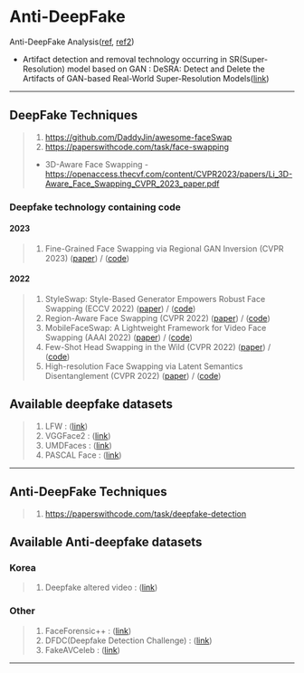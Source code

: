# Anti-DeepFake
Anti-DeepFake Analysis([ref](https://wikidocs.net/192158), [ref2](https://velog.io/@hanlyang0522/On-the-detection-of-synthetic-images-generated-by-diffusion-model))

 * Artifact detection and removal technology occurring in SR(Super-Resolution) model based on GAN : DeSRA: Detect and Delete the Artifacts of GAN-based Real-World Super-Resolution Models([link](https://arxiv.org/pdf/2307.02457))
___
## DeepFake Techniques
> 1. https://github.com/DaddyJin/awesome-faceSwap
> 2. https://paperswithcode.com/task/face-swapping
>  + 3D-Aware Face Swapping - https://openaccess.thecvf.com/content/CVPR2023/papers/Li_3D-Aware_Face_Swapping_CVPR_2023_paper.pdf
### Deepfake technology containing code
#### 2023
> 1. Fine-Grained Face Swapping via Regional GAN Inversion (CVPR 2023) ([paper](https://arxiv.org/abs/2211.14068)) / ([code](https://github.com/e4s2022/e4s))
#### 2022
> 1. StyleSwap: Style-Based Generator Empowers Robust Face Swapping (ECCV 2022) ([paper](https://arxiv.org/abs/2209.13514)) / ([code](https://github.com/Seanseattle/StyleSwap))
> 2. Region-Aware Face Swapping (CVPR 2022) ([paper](https://openaccess.thecvf.com/content/CVPR2022/papers/Xu_Region-Aware_Face_Swapping_CVPR_2022_paper.pdf)) / ([code](https://github.com/xc-csc101/RAFSwap))
> 3. MobileFaceSwap: A Lightweight Framework for Video Face Swapping (AAAI 2022) ([paper](https://arxiv.org/abs/2201.03808)) / ([code](https://github.com/Seanseattle/MobileFaceSwap))
> 4. Few-Shot Head Swapping in the Wild (CVPR 2022) ([paper](https://arxiv.org/abs/2204.13100)) / ([code](https://github.com/jmliu88/HeSer))
> 5. High-resolution Face Swapping via Latent Semantics Disentanglement (CVPR 2022) ([paper](https://arxiv.org/abs/2203.15958)) / ([code](https://github.com/cnnlstm/FSLSD_HiRes))
## Available deepfake datasets
> 1. LFW : ([link](https://vis-www.cs.umass.edu/lfw/))
> 2. VGGFace2 : ([link](https://paperswithcode.com/dataset/vggface2-1))
> 3. UMDFaces : ([link](https://paperswithcode.com/dataset/umdfaces))
> 4. PASCAL Face : ([link](https://paperswithcode.com/dataset/pascal-face))
___ 
## Anti-DeepFake Techniques
> 1. https://paperswithcode.com/task/deepfake-detection

## Available Anti-deepfake datasets

### Korea
> 1. Deepfake altered video : ([link](https://www.aihub.or.kr/aihubdata/data/view.do?currMenu=115&topMenu=100&aihubDataSe=data&dataSetSn=55))

### Other
> 1. FaceForensic++ : ([link](https://paperswithcode.com/dataset/faceforensics-1))
> 2. DFDC(Deepfake Detection Challenge) : ([link](https://paperswithcode.com/dataset/dfdc))
> 3. FakeAVCeleb : ([link](https://paperswithcode.com/dataset/fakeavceleb))
___

